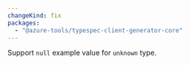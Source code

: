 ```yaml
---
changeKind: fix
packages:
  - "@azure-tools/typespec-client-generator-core"
---
```


Support `null` example value for `unknown` type.